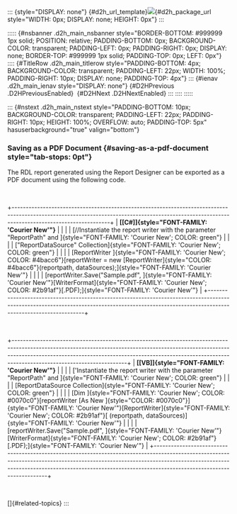 ::: {style="DISPLAY: none"}
[](ms-xhelp:///?Id=d2h_url_template){#d2h_url_template}![](!package_url!){#d2h_package_url style="WIDTH: 0px; DISPLAY: none; HEIGHT: 0px"}
:::

::::: {#nsbanner .d2h_main_nsbanner style="BORDER-BOTTOM: #999999 1px solid; POSITION: relative; PADDING-BOTTOM: 0px; BACKGROUND-COLOR: transparent; PADDING-LEFT: 0px; PADDING-RIGHT: 0px; DISPLAY: none; BORDER-TOP: #999999 1px solid; PADDING-TOP: 0px; LEFT: 0px"}
:::: {#TitleRow .d2h_main_titlerow style="PADDING-BOTTOM: 4px; BACKGROUND-COLOR: transparent; PADDING-LEFT: 22px; WIDTH: 100%; PADDING-RIGHT: 10px; DISPLAY: none; PADDING-TOP: 4px"}
::: {#ienav .d2h_main_ienav style="DISPLAY: none"}
[](ms-xhelp:///?Id=91671838-0aa3-4c06-a73d-29bcfb57a1d3){#D2HPrevious .D2HPreviousEnabled}  [](ms-xhelp:///?Id=62d28f0e-3da1-4c3b-906f-83ee9f93bea9){#D2HNext .D2HNextEnabled}
:::
::::
:::::

::: {#nstext .d2h_main_nstext style="PADDING-BOTTOM: 10px; BACKGROUND-COLOR: transparent; PADDING-LEFT: 22px; PADDING-RIGHT: 10px; HEIGHT: 100%; OVERFLOW: auto; PADDING-TOP: 5px" hasuserbackground="true" valign="bottom"}
### Saving as a PDF Document {#saving-as-a-pdf-document style="tab-stops: 0pt"}

The RDL report generated using the Report Designer can be exported as a PDF document using the following code.

 

+----------------------------------------------------------------------------------------------------------------------------------------------------------------------------------------------+
| **[\[C#\]]{style="FONT-FAMILY: 'Courier New'"}**                                                                                                                                             |
|                                                                                                                                                                                              |
| [//Instantiate the report writer with the parameter \"ReportPath\" and ]{style="FONT-FAMILY: 'Courier New'; COLOR: green"}                                                                   |
|                                                                                                                                                                                              |
| ["ReportDataSource" Collection]{style="FONT-FAMILY: 'Courier New'; COLOR: green"}                                                                                                            |
|                                                                                                                                                                                              |
| [ReportWriter ]{style="FONT-FAMILY: 'Courier New'; COLOR: #4bacc6"}[reportWriter = new [ReportWriter]{style="COLOR: #4bacc6"}(reportpath, dataSources);]{style="FONT-FAMILY: 'Courier New'"} |
|                                                                                                                                                                                              |
| [reportWriter.Save(\"Sample.pdf\", ]{style="FONT-FAMILY: 'Courier New'"}[WriterFormat]{style="FONT-FAMILY: 'Courier New'; COLOR: #2b91af"}[.PDF);]{style="FONT-FAMILY: 'Courier New'"}       |
+----------------------------------------------------------------------------------------------------------------------------------------------------------------------------------------------+

 

+----------------------------------------------------------------------------------------------------------------------------------------------------------------------------------------------------------------------------------------------------------------------------------+
| **[\[VB\]]{style="FONT-FAMILY: 'Courier New'"}**                                                                                                                                                                                                                                 |
|                                                                                                                                                                                                                                                                                  |
| [\'Instantiate the report writer with the parameter \"ReportPath\" and ]{style="FONT-FAMILY: 'Courier New'; COLOR: green"}                                                                                                                                                       |
|                                                                                                                                                                                                                                                                                  |
| [ReportDataSource Collection]{style="FONT-FAMILY: 'Courier New'; COLOR: green"}                                                                                                                                                                                                  |
|                                                                                                                                                                                                                                                                                  |
| [Dim ]{style="FONT-FAMILY: 'Courier New'; COLOR: #0070c0"}[reportWriter [As New ]{style="COLOR: #0070c0"}]{style="FONT-FAMILY: 'Courier New'"}[ReportWriter]{style="FONT-FAMILY: 'Courier New'; COLOR: #2b91af"}[ (reportpath, dataSources)]{style="FONT-FAMILY: 'Courier New'"} |
|                                                                                                                                                                                                                                                                                  |
| [reportWriter.Save(\"Sample.pdf\", ]{style="FONT-FAMILY: 'Courier New'"}[WriterFormat]{style="FONT-FAMILY: 'Courier New'; COLOR: #2b91af"}[.PDF);]{style="FONT-FAMILY: 'Courier New'"}                                                                                           |
+----------------------------------------------------------------------------------------------------------------------------------------------------------------------------------------------------------------------------------------------------------------------------------+

 

[]{#related-topics}
:::
